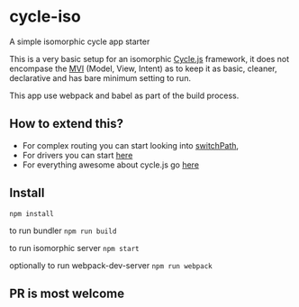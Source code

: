 # cycle-iso
A simple isomorphic cycle app starter

This is a very basic setup for an isomorphic [Cycle.js](http://cycle.js.org/) framework, it does not encompase the [MVI](http://cycle.js.org/model-view-intent.html) (Model, View, Intent) as to keep it as basic, cleaner, declarative and has bare minimum setting to run.

This app use webpack and babel as part of the build process.

## How to extend this?

- For complex routing you can start looking into [switchPath](https://github.com/staltz/switch-path), 
- For drivers you can start [here](http://cycle.js.org/drivers.html)
- For everything awesome about cycle.js go [here](https://github.com/vic/awesome-cyclejs)

## Install

```npm install```

to run bundler
```npm run build```

to run isomorphic server
```npm start```

optionally to run webpack-dev-server
```npm run webpack```

## PR is most welcome
